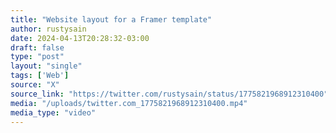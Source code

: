 ```yaml
---
title: "Website layout for a Framer template"
author: rustysain
date: 2024-04-13T20:28:32-03:00
draft: false
type: "post"
layout: "single"
tags: ['Web']
source: "X"
source_link: "https://twitter.com/rustysain/status/1775821968912310400"
media: "/uploads/twitter.com_1775821968912310400.mp4"
media_type: "video"
---
```



